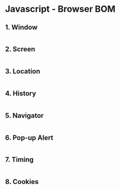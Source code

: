 # Javascript - Browser BOM

## 1. Window

```

```

## 2. Screen

```

```

## 3. Location

````

````

## 4. History

```

```

## 5. Navigator

```

```

## 6. Pop-up Alert

```

```

## 7. Timing

```

```

## 8. Cookies

```

```

